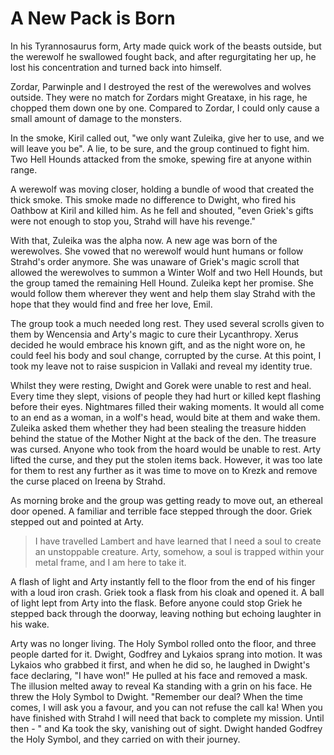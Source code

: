 # A New Pack is Born

In his Tyrannosaurus form, Arty made quick work of the beasts outside, but the werewolf he swallowed fought back, and after regurgitating her up, he lost his concentration and turned back into himself.

Zordar, Parwinple and I destroyed the rest of the werewolves and wolves outside. They were no match for Zordars might Greataxe, in his rage, he chopped them down one by one. Compared to Zordar, I could only cause a small amount of damage to the monsters.

In the smoke, Kiril called out, "we only want Zuleika, give her to use, and we will leave you be". A lie, to be sure, and the group continued to fight him. Two Hell Hounds attacked from the smoke, spewing fire at anyone within range.

A werewolf was moving closer, holding a bundle of wood that created the thick smoke. This smoke made no difference to Dwight, who fired his Oathbow at Kiril and killed him. As he fell and shouted, "even Griek's gifts were not enough to stop you, Strahd will have his revenge."

With that, Zuleika was the alpha now. A new age was born of the werewolves. She vowed that no werewolf would hunt humans or follow Strahd's order anymore. She was unaware of Griek's magic scroll that allowed the werewolves to summon a Winter Wolf and two Hell Hounds, but the group tamed the remaining Hell Hound. Zuleika kept her promise. She would follow them wherever they went and help them slay Strahd with the hope that they would find and free her love, Emil.

The group took a much needed long rest. They used several scrolls given to them by Wencensia and Arty's magic to cure their Lycanthropy. Xerus decided he would embrace his known gift, and as the night wore on, he could feel his body and soul change, corrupted by the curse. At this point, I took my leave not to raise suspicion in Vallaki and reveal my identity true.

Whilst they were resting, Dwight and Gorek were unable to rest and heal. Every time they slept, visions of people they had hurt or killed kept flashing before their eyes. Nightmares filled their waking moments. It would all come to an end as a woman, in a wolf's head, would bite at them and wake them. Zuleika asked them whether they had been stealing the treasure hidden behind the statue of the Mother Night at the back of the den. The treasure was cursed. Anyone who took from the hoard would be unable to rest. Arty lifted the curse, and they put the stolen items back. However, it was too late for them to rest any further as it was time to move on to Krezk and remove the curse placed on Ireena by Strahd.

As morning broke and the group was getting ready to move out, an ethereal door opened. A familiar and terrible face stepped through the door. Griek stepped out and pointed at Arty.

> I have travelled Lambert and have learned that I need a soul to create an unstoppable creature. Arty, somehow, a soul is trapped within your metal frame, and I am here to take it.

A flash of light and Arty instantly fell to the floor from the end of his finger with a loud iron crash. Griek took a flask from his cloak and opened it. A ball of light lept from Arty into the flask. Before anyone could stop Griek he stepped back through the doorway, leaving nothing but echoing laughter in his wake.

Arty was no longer living. The Holy Symbol rolled onto the floor, and three people darted for it. Dwight, Godfrey and Lykaios sprang into motion. It was Lykaios who grabbed it first, and when he did so, he laughed in Dwight's face declaring, "I have won!" He pulled at his face and removed a mask. The illusion melted away to reveal Ka standing with a grin on his face. He threw the Holy Symbol to Dwight. "Remember our deal? When the time comes, I will ask you a favour, and you can not refuse the call ka! When you have finished with Strahd I will need that back to complete my mission. Until then - " and Ka took the sky, vanishing out of sight. Dwight handed Godfrey the Holy Symbol, and they carried on with their journey.
